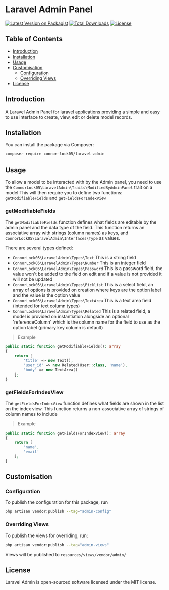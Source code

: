 # Laravel Admin Panel

[![Latest Version on Packagist](https://img.shields.io/packagist/v/vendor/package-name.svg?style=flat-square)](https://packagist.org/packages/connor-lock05/laravel-admin)
[![Total Downloads](https://img.shields.io/packagist/dt/vendor/package-name.svg?style=flat-square)](https://packagist.org/packages/connor-lock05/laravel-admin)
[![License](https://img.shields.io/packagist/l/vendor/package-name.svg?style=flat-square)](https://packagist.org/packages/connor-lock05/laravel-admin)

## Table of Contents

- [Introduction](#introduction)
- [Installation](#installation)
- [Usage](#usage)
- [Customisation](#customisation)
    - [Configuration](#configuration)
    - [Overriding Views](#overriding-views)
- [License](#license)

## Introduction

A Laravel Admin Panel for laravel applications providing a simple and easy to use interface to create, view, edit or delete model records.

## Installation

You can install the package via Composer:

```bash
composer require connor-lock05/laravel-admin
```
## Usage

To allow a model to be interacted with by the Admin panel, you need to use the `ConnorLock05\LaravelAdmin\Traits\ModifiedByAdminPanel` trait on a model
This will then require you to define two functions: `getModifiableFields` and `getFieldsForIndexView`

### getModifiableFields

The `getModifiableFields` function defines what fields are editable by the admin panel and the data type of the field.
This function returns an associative array with strings (column names) as keys, and `ConnorLock05\LaravelAdmin\Interfaces\Type` as values.

There are several types defined:
 - `ConnorLock05\LaravelAdmin\Types\Text` This is a string field
 - `ConnorLock05\LaravelAdmin\Types\Number` This is an integer field
 - `ConnorLock05\LaravelAdmin\Types\Password` This is a password field, the value won't be added to the field on edit and if a value is not provided it will not be updated
 - `ConnorLock05\LaravelAdmin\Types\Picklist` This is a select field, an array of options is provided on creation where keys are the option label and the value is the option value
 - `ConnorLock05\LaravelAdmin\Types\TextArea` This is a text area field (intended for text column types)
 - `ConnorLock05\LaravelAdmin\Types\Related` This is a related field, a model is provided on instantiation alongside an optional 'referenceColumn' which is the column name for the field to use as the option label (primary key column is default)

> Example

```php
public static function getModifiableFields(): array
{
    return [
        'title' => new Text(),
        'user_id' => new Related(User::class, 'name'),
        'body' => new TextArea()
    ];
}
```

### getFieldsForIndexView

The `getFieldsForIndexView` function defines what fields are shown in the list on the index view.
This function returns a non-associative array of strings of column names to include

> Example

```php
public static function getFieldsForIndexView(): array
{
    return [
        'name',
        'email'
    ];
}
```

## Customisation

### Configuration

To publish the configuration for this package, run
```bash
php artisan vendor:publish --tag="admin-config"
```

### Overriding Views

To publish the views for overriding, run:
```bash
php artisan vendor:publish --tag="admin-views"
```

Views will be published to `resources/views/vendor/admin/`

## License

Laravel Admin is open-sourced software licensed under the MIT license.